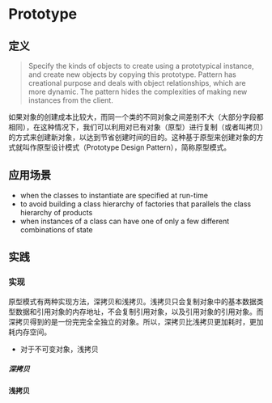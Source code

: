 # Prototype

## 定义
> Specify the kinds of objects to create using a prototypical instance, and create new objects by copying this prototype. Pattern has creational purpose and deals with object relationships, which are more dynamic. The pattern hides the complexities of making new instances from the client.

如果对象的创建成本比较大，而同一个类的不同对象之间差别不大（大部分字段都相同），在这种情况下，我们可以利用对已有对象（原型）进行复制（或者叫拷贝）的方式来创建新对象，以达到节省创建时间的目的。这种基于原型来创建对象的方式就叫作原型设计模式（Prototype Design Pattern），简称原型模式。

## 应用场景
- when the classes to instantiate are specified at run-time
- to avoid building a class hierarchy of factories that parallels the class hierarchy of products
- when instances of a class can have one of only a few different combinations of state


## 实践

### 实现
原型模式有两种实现方法，深拷贝和浅拷贝。浅拷贝只会复制对象中的基本数据类型数据和引用对象的内存地址，不会复制引用对象，以及引用对象的引用对象。而深拷贝得到的是一份完完全全独立的对象。所以，深拷贝比浅拷贝更加耗时，更加耗内存空间。
- 对于不可变对象，浅拷贝
##### 深拷贝

#### 浅拷贝